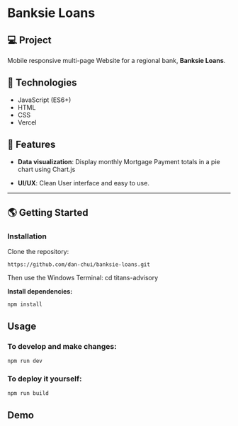 # Banksie Loans

## 💻 Project
Mobile responsive multi-page Website for a regional bank, **Banksie Loans**.

## 🚀 Technologies

- JavaScript (ES6+)
- HTML
- CSS
- Vercel

## 💫 Features

- **Data visualization**: Display monthly Mortgage Payment totals in a pie chart using Chart.js

- **UI/UX**: Clean User interface and easy to use.
  
---

## 🌎 Getting Started

### Installation

Clone the repository:

```
https://github.com/dan-chui/banksie-loans.git
```

Then use the Windows Terminal: cd titans-advisory


**Install dependencies:**

```
npm install
```

## Usage
### To develop and make changes:

```
npm run dev
```

### To deploy it yourself:

```
npm run build
```

## Demo


